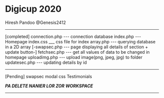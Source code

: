 # Digicup 2020

Hiresh Pandoo @Genesis2412
*******************************************************************************
[completed]
connection.php  --- connection database
index.php       --- Homepage
    index.css   ___ css file for index
array.php       --- querying database in a 2D array
[-swapsec.php    --- page displaying all details of section + update button-]
fetchsec.php    --- get all values of data to be changed in homepage
uploadimg.php   --- upload image(png, jpeg, jpg) to folder
updatesec.php   --- updating details by id
*******************************************************************************
[Pending]
swapsec modal css
Testimonials

***PA DELETE NANIER LOR ZOR WORKSPACE***
*******************************************************************************

